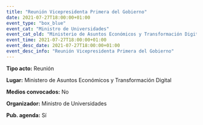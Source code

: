---
title: "Reunión Vicepresidenta Primera del Gobierno"
date: 2021-07-27T18:00:00+01:00
event_type: "box_blue" 
event_cat: "Ministro de Universidades"
event_cat_old: "Ministerio de Asuntos Económicos y Transformación Digital"
event_time: 2021-07-27T18:00:00+01:00
event_desc_date: 2021-07-27T18:00:00+01:00
event_desc_info: "Reunión Vicepresidenta Primera del Gobierno"
---<p class="card-light list_schedule_description"><b>Tipo acto:</b> Reunión
</p><p class="card-light list_schedule_description"><b>Lugar:</b> Ministero de Asuntos Económicos y Transformación Digital
</p><p class="card-light list_schedule_description"><b>Medios convocados:</b> No
</p><p class="card-light list_schedule_description"><b>Organizador:</b> Ministro de Universidades </p><p class="card-light list_schedule_description"><b>Pub. agenda:</b> Sí
</p>